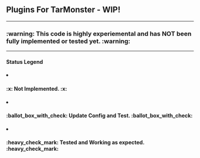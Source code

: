 <h2> Plugins For TarMonster - WIP!</h2>
<hr>
<h3> :warning: This code is highly experiemental and has NOT been fully implemented or tested yet. :warning: </h3>
<hr>
<h4> Status Legend </h4>
  <li> <h4> :x:  Not Implemented. :x: </h4> </li>
  <li> <h4> :ballot_box_with_check: Update Config and Test. :ballot_box_with_check: </h4> </li>
  <li> <h4> :heavy_check_mark: Tested and Working as expected. :heavy_check_mark: </h4> </li>

